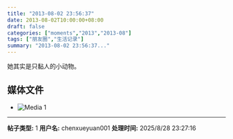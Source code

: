 ```yaml
---
title: "2013-08-02 23:56:37"
date: 2013-08-02T10:00:00+08:00
draft: false
categories: ["moments","2013","2013-08"]
tags: ["朋友圈","生活记录"]
summary: "2013-08-02 23:56:37..."
---
```


她其实是只黏人的小动物。

## 媒体文件

- ![Media 1](/Moments/photos/2013-08-02/201308022356370.jpg)

---

**帖子类型:** 1
**用户名:** chenxueyuan001
**处理时间:** 2025/8/28 23:27:16
